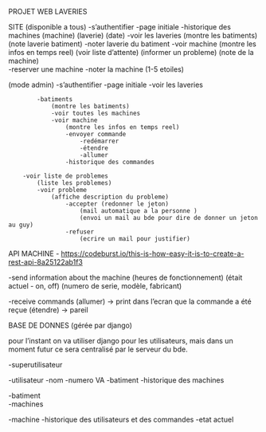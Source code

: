 PROJET WEB LAVERIES

SITE
(disponible a tous)
-s’authentifier
	-page initiale
		-historique des machines
			(machine)
			(laverie)
			(date)
		-voir les laveries
			(montre les batiments) 
			(note laverie batiment)
			-noter laverie du batiment 
			-voir machine
				(montre les infos en temps reel)
				(voir liste d’attente)
				(informer un probleme)
				(note de la machine)	
				-reserver une machine
				-noter la machine (1-5 etoiles)
								
				
(mode admin)
-s’authentifier
	-page initiale
		-voir les laveries
						
			-batiments	
				(montre les batiments) 
				-voir toutes les machines
				-voir machine
					(montre les infos en temps reel)
					-envoyer commande
						-redémarrer
						-étendre
						-allumer
					-historique des commandes		

		-voir liste de problemes
			(liste les problemes)
			-voir probleme
				(affiche description du probleme)
					-accepter (redonner le jeton)
						(mail automatique a la personne )
						(envoi un mail au bde pour dire de donner un jeton au guy)
					-refuser 
						(ecrire un mail pour justifier)



API MACHINE  - https://codeburst.io/this-is-how-easy-it-is-to-create-a-rest-api-8a25122ab1f3

-send information about the machine
	(heures de fonctionnement)
	(était actuel - on, off)
	(numero de serie, modèle, fabricant)
	
-receive commands 
	(allumer) -> print dans l’ecran que la commande a été reçue 
	(étendre) -> pareil


BASE DE DONNES (gérée par django)

pour l’instant on va utiliser django pour les utilisateurs, mais dans un moment futur ce sera centralisé par le serveur du bde.

-superutilisateur

-utilisateur
	-nom
	-numero VA
	-batiment
	-historique des machines

-batiment	
	-machines
	
-machine
	-historique des utilisateurs et des commandes
	-etat actuel






		

